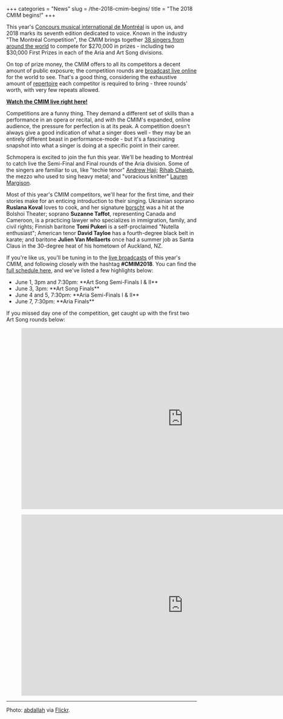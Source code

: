 +++
categories = "News"
slug = /the-2018-cmim-begins/
title = "The 2018 CMIM begins!"
+++

This year's [Concours musical international de Montréal](https://concoursmontreal.ca/en/the-competitions/voice/) is upon us, and 2018 marks its seventh edition dedicated to voice. Known in the industry "The Montréal Competition", the CMIM brings together [38 singers from around the world](https://concoursmontreal.ca/en/the-competitions/voice/) to compete for $270,000 in prizes - including two $30,000 First Prizes in each of the Aria and Art Song divisions.

On top of prize money, the CMIM offers to all its competitors a decent amount of public exposure; the competition rounds are [broadcast live online](http://concoursmontreal.ca/en/LIVE/) for the world to see. That's a good thing, considering the exhaustive amount of [repertoire](https://concoursmontreal.ca/wp-content/uploads/2018/05/cmim_Chant18-prog_F9_web.pdf) each competitor is required to bring - three rounds' worth, with very few repeats allowed.

[**Watch the CMIM live right here!**](http://concoursmontreal.ca/en/LIVE/)

Competitions are a funny thing. They demand a different set of skills than a performance in an opera or recital, and with the CMIM's expanded, online audience, the pressure for perfection is at its peak. A competition doesn't always give a good indication of what a singer does well - they may be an entirely different beast in performance-mode - but it's a fascinating snapshot into what a singer is doing at a specific point in their career.

Schmopera is excited to join the fun this year. We'll be heading to Montréal to catch live the Semi-Final and Final rounds of the Aria division. Some of the singers are familiar to us, like "techie tenor" [Andrew Haji](/talking-with-singers-andrew-haji/); [Rihab Chaieb](/spotlight-on-rihab-chaieb/), the mezzo who used to sing heavy metal; and "voracious knitter" [Lauren Margison](/scene/people/lauren-margison/).

Most of this year's CMIM competitors, we'll hear for the first time, and their stories make for an enticing introduction to their singing. Ukrainian soprano **Ruslana Koval** loves to cook, and her signature [borscht](https://en.wikipedia.org/wiki/Borscht) was a hit at the Bolshoi Theater; soprano **Suzanne Taffot**, representing Canada and Cameroon, is a practicing lawyer who specializes in immigration, family, and civil rights; Finnish baritone **Tomi Pukeri** is a self-proclaimed "Nutella enthusiast"; American tenor **David Tayloe** has a fourth-degree black belt in karate; and baritone **Julien Van Mellaerts** once had a summer job as Santa Claus in the 30-degree heat of his hometown of Auckland, NZ.

If you're like us, you'll be tuning in to the [live broadcasts](https://creativecommons.org/licenses/by/2.0/legalcode) of this year's CMIM, and following closely with the hashtag **#CMIM2018**. You can find the [full schedule here](http://concoursmontreal.ca/en/LIVE/),  and we've listed a few highlights below:

<ul class="nospace">

<li>June 1, 3pm and 7:30pm: **Art Song Semi-Finals I & II**
<li>June 3, 3pm: **Art Song Finals**
<li>June 4 and 5, 7:30pm: **Aria Semi-Finals I & II**
<li>June 7, 7:30pm: **Aria Finals**
</ul>

If you missed day one of the competition, get caught up with the first two Art Song rounds below:

<figure data-type="video">
<iframe width="854" height="480" src="https://www.youtube.com/embed/
EKJhs514mDM" frameborder="0" allow="autoplay; encrypted-media" allowfullscreen></iframe>
</figure>

<figure data-type="video">
<iframe width="854" height="480" src="https://www.youtube.com/embed/d2jeTBi8-
P0" frameborder="0" allow="autoplay; encrypted-media" allowfullscreen></iframe>
</figure>

***
Photo: [abdallah](https://www.flickr.com/photos/husseinabdallah/) via [Flickr](https://creativecommons.org/licenses/by/2.0/legalcode).
